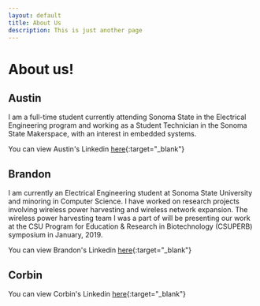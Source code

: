 ```yaml
---
layout: default
title: About Us
description: This is just another page
---
```


# About us!

## Austin
I am a full-time student currently attending Sonoma State in the Electrical Engineering program and working as a Student Technician in the Sonoma State Makerspace, with an interest in embedded systems.

You can view Austin's Linkedin [here](https://www.linkedin.com/in/austin-salois/){:target="_blank"}


## Brandon
I am currently an Electrical Engineering student at Sonoma State University and minoring in Computer Science. I have worked on research projects involving wireless power harvesting and wireless network expansion. The wireless power harvesting team I was a part of will be presenting our work at the CSU Program for Education & Research in Biotechnology (CSUPERB) symposium in January, 2019.

You can view Brandon's Linkedin [here](https://www.linkedin.com/in/brandon-russell/){:target="_blank"}

## Corbin

You can view Corbin's Linkedin [here](https://www.linkedin.com/in/corbin-shatto/){:target="_blank"}
